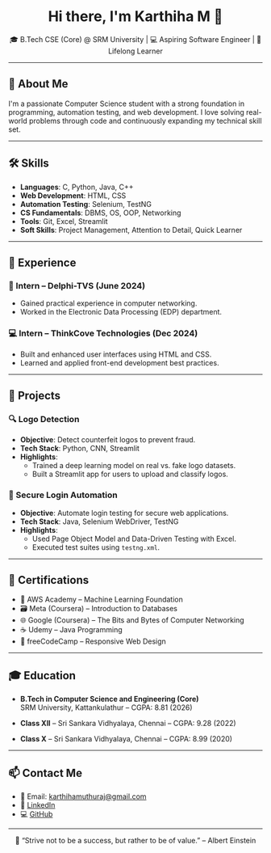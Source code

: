 <h1 align="center">Hi there, I'm Karthiha M 👋</h1>

<p align="center">
  🎓 B.Tech CSE (Core) @ SRM University | 💻 Aspiring Software Engineer | 🌱 Lifelong Learner
</p>

---

## 🚀 About Me

I'm a passionate Computer Science student with a strong foundation in programming, automation testing, and web development. I love solving real-world problems through code and continuously expanding my technical skill set.

---

## 🛠️ Skills

- **Languages**: C, Python, Java, C++
- **Web Development**: HTML, CSS
- **Automation Testing**: Selenium, TestNG
- **CS Fundamentals**: DBMS, OS, OOP, Networking
- **Tools**: Git, Excel, Streamlit
- **Soft Skills**: Project Management, Attention to Detail, Quick Learner

---

## 💼 Experience

### 🏢 Intern – Delphi-TVS (June 2024)
- Gained practical experience in computer networking.
- Worked in the Electronic Data Processing (EDP) department.

### 💻 Intern – ThinkCove Technologies (Dec 2024)
- Built and enhanced user interfaces using HTML and CSS.
- Learned and applied front-end development best practices.

---

## 📂 Projects

### 🔍 Logo Detection
- **Objective**: Detect counterfeit logos to prevent fraud.
- **Tech Stack**: Python, CNN, Streamlit
- **Highlights**:
  - Trained a deep learning model on real vs. fake logo datasets.
  - Built a Streamlit app for users to upload and classify logos.

### 🔐 Secure Login Automation
- **Objective**: Automate login testing for secure web applications.
- **Tech Stack**: Java, Selenium WebDriver, TestNG
- **Highlights**:
  - Used Page Object Model and Data-Driven Testing with Excel.
  - Executed test suites using `testng.xml`.

---

## 📜 Certifications

- 🧠 AWS Academy – Machine Learning Foundation
- 🗃️ Meta (Coursera) – Introduction to Databases
- 🌐 Google (Coursera) – The Bits and Bytes of Computer Networking
- ☕ Udemy – Java Programming
- 🎨 freeCodeCamp – Responsive Web Design

---

## 🎓 Education

- **B.Tech in Computer Science and Engineering (Core)**  
  SRM University, Kattankulathur – CGPA: 8.81 (2026)

- **Class XII** – Sri Sankara Vidhyalaya, Chennai – CGPA: 9.28 (2022)

- **Class X** – Sri Sankara Vidhyalaya, Chennai – CGPA: 8.99 (2020)

---

## 📫 Contact Me

- 📧 Email: [karthihamuthuraj@gmail.com](mailto:karthihamuthuraj@gmail.com)
- 🔗 [LinkedIn](https://linkedin.com/in/karthihamuthuraj/)
- 💻 [GitHub](https://github.com/karthiha03)

---

<p align="center">
  🌟 “Strive not to be a success, but rather to be of value.” – Albert Einstein
</p>

